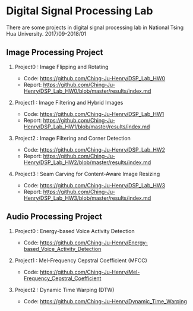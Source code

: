 # Digital Signal Processing Lab
There are some projects in digital signal processing lab  in National Tsing Hua University. 2017/09-2018/01

## Image Processing Project
1. Project0 : Image Flipping and Rotating
      * Code: https://github.com/Ching-Ju-Henry/DSP_Lab_HW0
      * Report: https://github.com/Ching-Ju-Henry/DSP_Lab_HW0/blob/master/results/index.md
      
2. Project1 : Image Filtering and Hybrid Images
      * Code: https://github.com/Ching-Ju-Henry/DSP_Lab_HW1
      * Report: https://github.com/Ching-Ju-Henry/DSP_Lab_HW1/blob/master/results/index.md

3. Project2 : Image Filtering and Corner Detection
      * Code: https://github.com/Ching-Ju-Henry/DSP_Lab_HW2
      * Report: https://github.com/Ching-Ju-Henry/DSP_Lab_HW2/blob/master/results/index.md

4. Project3 : Seam Carving for Content-Aware Image Resizing
      * Code: https://github.com/Ching-Ju-Henry/DSP_Lab_HW3
      * Report: https://github.com/Ching-Ju-Henry/DSP_Lab_HW3/blob/master/results/index.md
      
## Audio Processing Project
1. Project0 : Energy-based Voice Activity Detection
      * Code: https://github.com/Ching-Ju-Henry/Energy-based_Voice_Activity_Detection

2. Project1 : Mel-Frequency Cepstral Coefficient (MFCC)
      * Code: https://github.com/Ching-Ju-Henry/Mel-Frequency_Cepstral_Coefficient

3. Project2 : Dynamic Time Warping (DTW)
      * Code: https://github.com/Ching-Ju-Henry/Dynamic_Time_Warping

